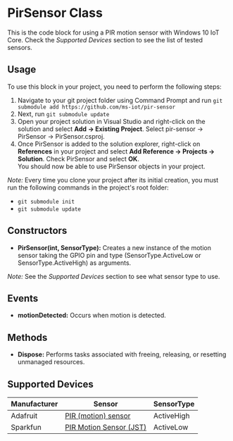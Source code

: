 # PirSensor Class
This is the code block for using a PIR motion sensor with Windows 10 IoT Core. Check the *Supported Devices* section to see the list of tested sensors.

## Usage 
To use this block in your project, you need to perform the following steps:  

1. Navigate to your git project folder using Command Prompt and run `git submodule add https://github.com/ms-iot/pir-sensor`   
2. Next, run `git submodule update`   
3. Open your project solution in Visual Studio and right-click on the solution and select **Add -> Existing Project**. Select pir-sensor -> PirSensor -> PirSensor.csproj.   
4. Once PirSensor is added to the solution explorer, right-click on **References** in your project and select **Add Reference -> Projects -> Solution**. Check PirSensor and select **OK**.  
You should now be able to use PirSensor objects in your project.   

*Note:* Every time you clone your project after its initial creation, you must run the following commands in the project's root folder:  

-  `git submodule init`   
-  `git submodule update`   

## Constructors
- **PirSensor(int, SensorType):** Creates a new instance of the motion sensor taking the GPIO pin and type (SensorType.ActiveLow or SensorType.ActiveHigh) as arguments. 

*Note:* See the *Supported Devices* section to see what sensor type to use.

## Events 
- **motionDetected:** Occurs when motion is detected. 

## Methods
- **Dispose:** Performs tasks associated with freeing, releasing, or resetting unmanaged resources.

## Supported Devices
| Manufacturer  |      Sensor                                                      | SensorType |
|---------------|------------------------------------------------------------------|------------|
| Adafruit      |[PIR (motion) sensor](https://www.adafruit.com/products/189)      | ActiveHigh |
| Sparkfun      |[PIR Motion Sensor (JST)](https://www.sparkfun.com/products/13285)| ActiveLow  |


